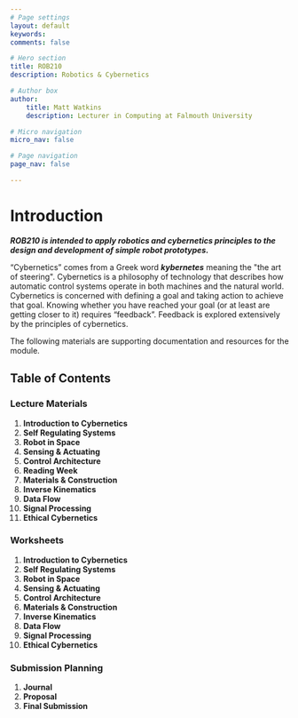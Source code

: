 ```yaml
---
# Page settings
layout: default
keywords:
comments: false

# Hero section
title: ROB210
description: Robotics & Cybernetics

# Author box
author:
    title: Matt Watkins
    description: Lecturer in Computing at Falmouth University

# Micro navigation
micro_nav: false

# Page navigation
page_nav: false

---
```


# Introduction

***ROB210 is intended to apply robotics and cybernetics principles to the design and development of simple robot prototypes.***

“Cybernetics” comes from a Greek word ***kybernetes*** meaning the "the art of steering". Cybernetics is a philosophy of technology that describes how automatic control systems operate in both machines and the natural world. Cybernetics is concerned with defining a goal and taking action to achieve that goal. Knowing whether you have reached your goal (or at least are getting closer to it) requires “feedback”. Feedback is explored extensively by the principles of cybernetics.

The following materials are supporting documentation and resources for the module.

## Table of Contents

### Lecture Materials
1. **Introduction to Cybernetics**
2. **Self Regulating Systems**
3. **Robot in Space**
4. **Sensing & Actuating**
5. **Control Architecture**
6. **Reading Week**
7. **Materials & Construction**
8. **Inverse Kinematics**
9. **Data Flow**
10. **Signal Processing**
11. **Ethical Cybernetics** 

### Worksheets
1. **Introduction to Cybernetics**
2. **Self Regulating Systems**
3. **Robot in Space**
4. **Sensing & Actuating**
5. **Control Architecture**
6. **Materials & Construction**
7. **Inverse Kinematics**
8. **Data Flow**
9. **Signal Processing**
10. **Ethical Cybernetics** 

### Submission Planning
1. **Journal**
2. **Proposal**
3. **Final Submission**
<!--stackedit_data:
eyJoaXN0b3J5IjpbNjE3NzYyNTM2LC0xMzQ4NjY2NDc1LC0xNT
U3MzYzNTExLC00ODcxNTYwMzgsLTE4Mjc0NTE0NDJdfQ==
-->